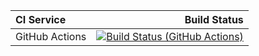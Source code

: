| **CI Service** | Build Status |
|:---------------|-------------:|
| GitHub Actions | [![Build Status (GitHub Actions)](https://github.com/UBAH777/LinkedList/actions/workflows/ci-cmake_tests.yml/badge.svg)](https://github.com/UBAH777/LinkedList/actions/workflows/ci-cmake_tests.yml) |
